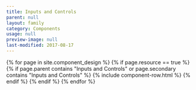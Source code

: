 ```yaml
---
title: Inputs and Controls
parent: null
layout: family
category: Components
usage: null
preview-image: null
last-modified: 2017-08-17
---
```


{% for page in site.component_design %}
{% if page.resource == true %}
  {% if page.parent contains "Inputs and Controls" or page.secondary contains "Inputs and Controls" %}
{% include component-row.html %}
  {% endif %}
{% endif %}
{% endfor %}
